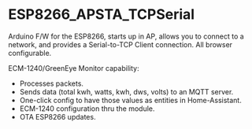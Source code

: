 # ESP8266_APSTA_TCPSerial

Arduino F/W for the ESP8266, starts up in AP, allows you to connect to a network, and provides a Serial-to-TCP Client connection.  All browser configurable.

ECM-1240/GreenEye Monitor capability:

- Processes packets.
- Sends data (total kwh, watts, kwh, dws, volts) to an MQTT server.
- One-click config to have those values as entities in Home-Assistant.
- ECM-1240 configuration thru the module.
- OTA ESP8266 updates.
